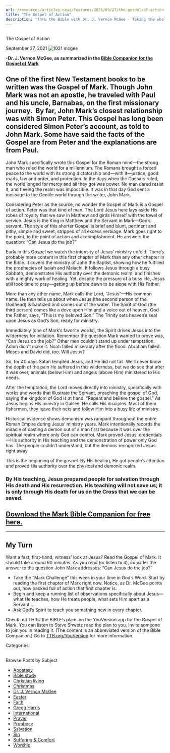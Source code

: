 ```yaml
---
url: /resources/articles-news/features/2021/09/27/the-gospel-of-action
title: "The Gospel of Action"
description: "Thru the Bible with Dr. J. Vernon McGee - Taking the whole Word to the whole world"
---
```







## 
 The Gospel of Action


September 27, 2021
![](https://ttb.org/images/default-source/features-and-news/1021-mcgee26731833-3c39-4466-a443-ddc9489e721d.jpg?sfvrsn=74d31f16_1 "1021 mcgee")




**-Dr. J. Vernon McGee, as summarized in the [Bible Companion for the Gospel of Mark](/docs/default-source/booklets/ttb_mark-bible-companion.pdf?sfvrsn=b9de1f16_2)**

## One of the first New Testament books to be written was the Gospel of Mark. Though John Mark was not an apostle, he traveled with Paul and his uncle, Barnabas, on the first missionary journey.  By far, John Mark’s closest relationship was with Simon Peter. This Gospel has long been considered Simon Peter’s account, as told to John Mark. Some have said the facts of the Gospel are from Peter and the explanations are from Paul.

John Mark specifically wrote this Gospel for the Roman mind—the strong man who ruled the world for a millennium. The Romans brought a forced peace to the world with its strong dictatorship and—with it—justice, good roads, law and order, and protection. In the days when the Caesars ruled, the world longed for mercy and all they got was power. No man dared resist it, and fleeing the realm was impossible. It was in that day God sent a message to the Gentile world through the writer, John Mark. 

Considering Peter as the source, no wonder the Gospel of Mark is a Gospel of action. Peter was that kind of man. The Lord Jesus here lays aside His robes of royalty that we saw in Matthew and girds Himself with the towel of service. Jesus is the King in Matthew and the Servant in Mark—God’s servant. The style of this shorter Gospel is brief and blunt, pertinent and pithy, simple and sweet, stripped of all excess verbiage. Mark goes right to the point, to the point of action and accomplishment. He answers the question: “Can Jesus do the job?” 

Early in this Gospel we watch the intensity of Jesus’ ministry unfold. There’s probably more content in this first chapter of Mark than any other chapter in the Bible. It covers the ministry of John the Baptist, showing how he fulfilled the prophecies of Isaiah and Malachi. It follows Jesus through a busy Sabbath, demonstrates His authority over the demonic realm, and finishes with a mighty work of healing. Yet, despite the pressure of a busy life, Jesus still took time to pray—getting up before dawn to be alone with His Father. 

More than any other name, Mark calls the Lord, “Jesus”—His common name. He then tells us about when Jesus (the second person of the Godhead) is baptized and comes out of the water. The Spirit of God (the third person) comes like a dove upon Him and a voice out of heaven, God the Father, says, “This is my beloved Son.” The Trinity sets heaven’s seal upon Jesus as God’s Son, ready for ministry. 

Immediately (one of Mark’s favorite words), the Spirit drives Jesus into the wilderness for initiation. Remember the question Mark wanted to prove was, “Can Jesus do the job?” Other men couldn’t stand up under temptation. Adam didn’t make it. Noah failed miserably after the flood. Abraham failed. Moses and David did, too. Will Jesus?  

So, for 40 days Satan tempted Jesus, and He did not fail. We’ll never know the depth of the pain He suffered in this wilderness, but we do see that after it was over, animals (below Him) and angels (above Him) ministered to His needs.  

After the temptation, the Lord moves directly into ministry, specifically with works and words that illustrate the Servant, preaching the gospel of God, saying the kingdom of God is at hand. “Repent and believe the gospel.” As Jesus begins His ministry in Galilee, He calls His disciples. Most of them fishermen, they leave their nets and follow Him into a busy life of ministry.

Historical evidence shows demonism was rampant throughout the entire Roman Empire during Jesus’ ministry years. Mark intentionally records the miracle of casting a demon out of a man first because it was over the spiritual realm where only God can control. Mark proved Jesus’ credentials—His authority in His teaching and the demonstration of power only God has. The people couldn’t understand, but the demons recognized Jesus right away. 

This is the beginning of the gospel. By His healing, He got people’s attention and proved His authority over the physical and demonic realm. 

### By His teaching, Jesus prepared people for salvation through His death and His resurrection. His teaching will not save us; it is only through His death for us on the Cross that we can be saved.

## [Download the Mark Bible Companion for free here.](/docs/default-source/booklets/ttb_mark-bible-companion.pdf?sfvrsn=b9de1f16_2)



---

## My Turn

Want a fast, first-hand, witness’ look at Jesus? Read the Gospel of Mark. It should take around 90 minutes. As you read (or listen to it), consider the answer to the question John Mark addresses: “Can Jesus do the job?” 

* Take the “Mark Challenge” this week in your time in God’s Word. Start by reading the first chapter of Mark right now. Notice, as Dr. McGee points out, how packed full of action that first chapter is.
* Begin and keep a running list of observations specifically about Jesus—what He teaches, how He treats people, what sets Him apart as a Servant …
* Ask God’s Spirit to teach you something new in every chapter.

Check out THRU the BIBLE’s plans on the YouVersion app for the Gospel of Mark. You can listen to Steve Shwetz read the plan to you. Invite someone to join you in reading it. (The content is an abbreviated version of the Bible Companion.) Go to [TTB.org/YouVersion](/resources/youversion-bible-plans) for more information.



Categories: 









## 
 Browse Posts by Subject


* [Apostasy](/resources/articles-news/-in-tags/tags/Apostasy)
* [Bible study](/resources/articles-news/-in-tags/tags/Bible-study)
* [Christian living](/resources/articles-news/-in-tags/tags/Christian-living)
* [Christmas](/resources/articles-news/-in-tags/tags/Christmas)
* [Dr. J. Vernon McGee](/resources/articles-news/-in-tags/tags/Dr-J-Vernon-McGee)
* [Easter](/resources/articles-news/-in-tags/tags/easter)
* [Faith](/resources/articles-news/-in-tags/tags/Faith)
* [Gregg Harris](/resources/articles-news/-in-tags/tags/Gregg-Harris)
* [International](/resources/articles-news/-in-tags/tags/International)
* [Prayer](/resources/articles-news/-in-tags/tags/prayer)
* [Prophecy](/resources/articles-news/-in-tags/tags/Prophecy)
* [Salvation](/resources/articles-news/-in-tags/tags/Salvation)
* [Sin](/resources/articles-news/-in-tags/tags/sin)
* [Suffering & Comfort](/resources/articles-news/-in-tags/tags/Suffering-Comfort)
* [Worship](/resources/articles-news/-in-tags/tags/worship)






